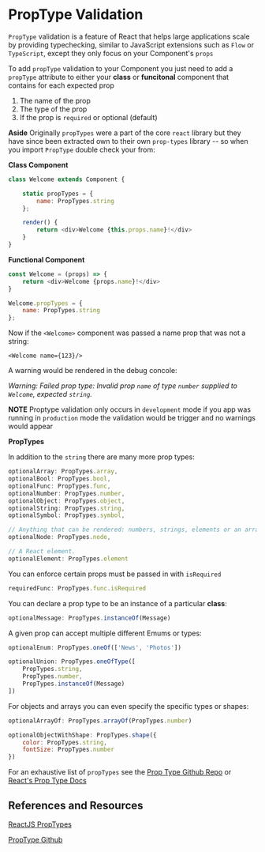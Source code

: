 # PropType Validation

`PropType` validation is a feature of React that helps large applications scale by providing typechecking, similar to 
JavaScript extensions such as `Flow` or `TypeScript`, except they only focus on your Component's `props`

To add `propType` validation to your Component you just need to add a `propType` attribute to either your **class**
or **funcitonal** component that contains for each expected prop
1. The name of the prop
2. The type of the prop 
3. If the prop is `required` or optional (default)

**Aside** Originally `propTypes` were a part of the core `react` library but they have since been extracted own to their
own `prop-types` library -- so when you import `PropType` double check your from:

**Class Component**

```javascript 1.8
class Welcome extends Component {

    static propTypes = {
        name: PropTypes.string
    };

    render() {
        return <div>Welcome {this.props.name}!</div>
    }
}
```

**Functional Component**

```javascript 1.8
const Welcome = (props) => {
    return <div>Welcome {props.name}!</div>
}

Welcome.propTypes = {
    name: PropTypes.string
};
```

Now if the `<Welcome>` component was passed a name prop that was not a string:

```<Welcome name={123}/>```

A warning would be rendered in the debug concole:

<cite> Warning: Failed prop type: Invalid prop `name` of type `number` supplied to `Welcome`, expected `string`. </cite>


**NOTE** Proptype validation only occurs in `development` mode if you app was running in `production` mode the validation 
would be trigger and no warnings would appear

**PropTypes**

In addition to the `string` there are many more prop types:


```javascript 1.8
optionalArray: PropTypes.array,
optionalBool: PropTypes.bool,
optionalFunc: PropTypes.func,
optionalNumber: PropTypes.number,
optionalObject: PropTypes.object,
optionalString: PropTypes.string,
optionalSymbol: PropTypes.symbol,

// Anything that can be rendered: numbers, strings, elements or an array (or fragment) containing these types.
optionalNode: PropTypes.node,

// A React element.
optionalElement: PropTypes.element
```

You can enforce certain props must be passed in with `isRequired`

```javascript 1.8
requiredFunc: PropTypes.func.isRequired
```

You can declare a prop type to be an instance of a particular **class**:
```javascript 1.8
optionalMessage: PropTypes.instanceOf(Message)
```

A given prop can accept multiple different Emums or types:

```javascript 1.8
optionalEnum: PropTypes.oneOf(['News', 'Photos'])
```

```javascript 1.8
optionalUnion: PropTypes.oneOfType([
    PropTypes.string,
    PropTypes.number,
    PropTypes.instanceOf(Message)
])
```

For objects and arrays you can even specify the specific types or shapes:
```javascript 1.8
optionalArrayOf: PropTypes.arrayOf(PropTypes.number)
```

```javascript 1.8
optionalObjectWithShape: PropTypes.shape({
    color: PropTypes.string,
    fontSize: PropTypes.number
})
```


For an exhaustive list of `propTypes` see the [Prop Type Github Repo](https://github.com/facebook/prop-types) or [React's Prop Type Docs](https://reactjs.org/docs/typechecking-with-proptypes.html)


## References and Resources

[ReactJS PropTypes](https://reactjs.org/docs/typechecking-with-proptypes.html)

[PropType Github](https://github.com/facebook/prop-types)


